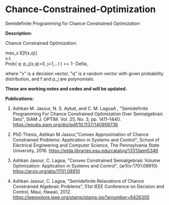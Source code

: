 # Chance-Constrained-Optimization
Semidefinite Programming for Chance Constrained Optimization


**Description:**

Chance Constrained Optimization:

max_x E[f(x,q)]\
s.t.\
Prob( q: p_j(x,q)>0, j=1,...l ) >= 1- Delta, 

where "x" is a decision vector,  "q" is a random vector with given probability distribution, and f and p_j are polynomials. 

**These are working notes and codes and will be updated.**

**Publications:**
 
 1) Ashkan M. Jasour, N. S. Aybat, and C. M. LagoaA
, "Semidefinite Programming For Chance Constrained Optimization Over Semialgebraic Sets", SIAM J. OPTIM. Vol. 25, No. 3, pp. 1411–1440.
https://epubs.siam.org/doi/pdf/10.1137/140958736

2) PhD Thesis, Ashkan M Jasour,"Convex Approximation of Chance Constrained Problems: Application in Systems and Control", School of Electrical Engineering and Computer Science, The Pennsylvania State University, 2016.
https://etda.libraries.psu.edu/catalog/13313aim5346

3) Ashkan Jasour, C. Lagoa, "Convex Constrained Semialgebraic Volume Optimization: Application in Systems and Control", (arXiv:1701.08910)
https://arxiv.org/abs/1701.08910

4) Ashkan Jasour, C. Lagoa, ”Semidefinite Relaxations of Chance Constrained Algebraic Problems”, 51st IEEE Conference on Decision and Control, Maui, Hawaii, 2012.
https://ieeexplore.ieee.org/stamp/stamp.jsp?arnumber=6426305
